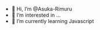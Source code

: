 - 👋 Hi, I’m @Asuka-Rimuru
- 👀 I’m interested in ...
- 🌱 I’m currently learning Javascript

<!---
Asuka-Rimuru/Asuka-Rimuru is a ✨ special ✨ repository because its `README.md` (this file) appears on your GitHub profile.
You can click the Preview link to take a look at your changes.
--->
